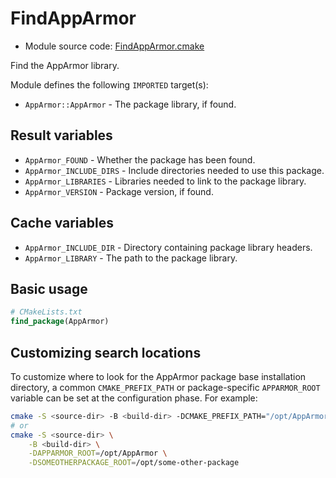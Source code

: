 <!-- This is auto-generated file. -->
# FindAppArmor

* Module source code: [FindAppArmor.cmake](https://github.com/petk/php-build-system/blob/master/cmake/cmake/modules/FindAppArmor.cmake)

Find the AppArmor library.

Module defines the following `IMPORTED` target(s):

* `AppArmor::AppArmor` - The package library, if found.

## Result variables

* `AppArmor_FOUND` - Whether the package has been found.
* `AppArmor_INCLUDE_DIRS` - Include directories needed to use this package.
* `AppArmor_LIBRARIES` - Libraries needed to link to the package library.
* `AppArmor_VERSION` - Package version, if found.

## Cache variables

* `AppArmor_INCLUDE_DIR` - Directory containing package library headers.
* `AppArmor_LIBRARY` - The path to the package library.

## Basic usage

```cmake
# CMakeLists.txt
find_package(AppArmor)
```

## Customizing search locations

To customize where to look for the AppArmor package base
installation directory, a common `CMAKE_PREFIX_PATH` or
package-specific `APPARMOR_ROOT` variable can be set at
the configuration phase. For example:

```sh
cmake -S <source-dir> -B <build-dir> -DCMAKE_PREFIX_PATH="/opt/AppArmor;/opt/some-other-package"
# or
cmake -S <source-dir> \
    -B <build-dir> \
    -DAPPARMOR_ROOT=/opt/AppArmor \
    -DSOMEOTHERPACKAGE_ROOT=/opt/some-other-package
```
